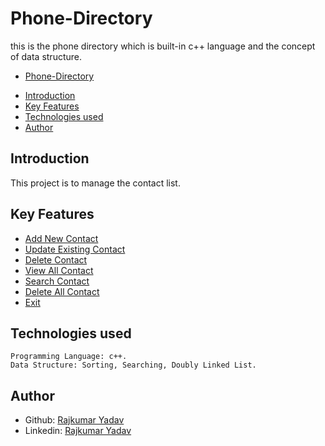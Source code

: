 # Phone-Directory

this is the phone directory which is built-in c++ language and the concept of data structure.
 - [Phone-Directory](https://github.com/itsyadavRajkumar/Phone-Directory/blob/main/SS/Phone%20Directory.JPG)

  * [Introduction](#introduction)
  * [Key Features](#key-features)
  * [Technologies used](#technologies-used)
  * [Author](#author)

## Introduction
  This project is to manage the contact list.
  

## Key Features
- [Add New Contact](https://github.com/itsyadavRajkumar/Phone-Directory/blob/main/SS/New.JPG)
- [Update Existing Contact](https://github.com/itsyadavRajkumar/Phone-Directory/blob/main/SS/Update.JPG)
- [Delete Contact](https://github.com/itsyadavRajkumar/Phone-Directory/blob/main/SS/Delete.JPG)
- [View All Contact](https://github.com/itsyadavRajkumar/Phone-Directory/blob/main/SS/View.JPG)
- [Search Contact](https://github.com/itsyadavRajkumar/Phone-Directory/blob/main/SS/Search.JPG)
- [Delete All Contact](https://github.com/itsyadavRajkumar/Phone-Directory/blob/main/SS/Delete%20All.JPG)
- [Exit](https://github.com/itsyadavRajkumar/Phone-Directory/blob/main/SS/Exit.JPG)

## Technologies used
    Programming Language: c++.
    Data Structure: Sorting, Searching, Doubly Linked List.
    
## Author

- Github: [Rajkumar Yadav](https://github.com/itsyadavRajkumar)
- Linkedin: [Rajkumar Yadav](https://www.linkedin.com/in/itsrajkumar/)
